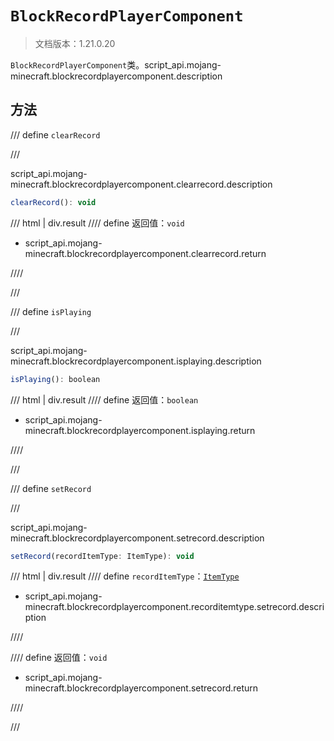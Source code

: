 # `BlockRecordPlayerComponent`

> 文档版本：1.21.0.20

`BlockRecordPlayerComponent`类。script_api.mojang-minecraft.blockrecordplayercomponent.description

## 方法

/// define
`clearRecord`


///

script_api.mojang-minecraft.blockrecordplayercomponent.clearrecord.description

```js
clearRecord(): void
```

/// html | div.result
//// define
返回值：`void`

- script_api.mojang-minecraft.blockrecordplayercomponent.clearrecord.return


////

///


/// define
`isPlaying`


///

script_api.mojang-minecraft.blockrecordplayercomponent.isplaying.description

```js
isPlaying(): boolean
```

/// html | div.result
//// define
返回值：`boolean`

- script_api.mojang-minecraft.blockrecordplayercomponent.isplaying.return


////

///


/// define
`setRecord`


///

script_api.mojang-minecraft.blockrecordplayercomponent.setrecord.description

```js
setRecord(recordItemType: ItemType): void
```

/// html | div.result
//// define
`recordItemType`：[`ItemType`](./itemtype.md)

- script_api.mojang-minecraft.blockrecordplayercomponent.recorditemtype.setrecord.description


////

//// define
返回值：`void`

- script_api.mojang-minecraft.blockrecordplayercomponent.setrecord.return


////

///

